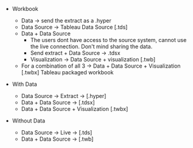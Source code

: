 - Workbook
  - Data -> send the extract as a .hyper
  - Data Source -> Tableau Data Source [.tds]
  - Data + Data Source
    - The users dont have access to the source system, cannot use the live connection. Don't mind sharing the data.
    - Send extract + Data Source -> .tdsx
    - Visualization -> Data Source + visualization [.twb]
  - For a combination of all 3 -> Data + Data Source + Visualization [.twbx] Tableau packaged workbook

- With Data
  - Data Source -> Extract -> [.hyper]
  - Data + Data Source -> [.tdsx]
  - Data + Data Source + Visualization [.twbx] 

- Without Data
  - Data Source -> Live -> [.tds]
  - Data + Data Source -> [.twb]
